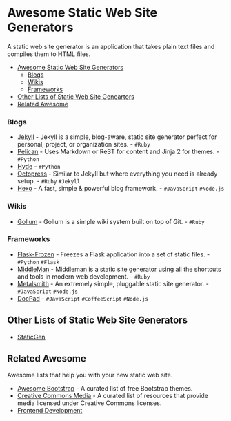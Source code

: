 Awesome Static Web Site Generators
==================================

A static web site generator is an application that takes plain text files and compiles them to HTML files.

- [Awesome Static Web Site Generators](#awesome-static-web-site-generators)
  - [Blogs](#blogs)
  - [Wikis](#wikis)
  - [Frameworks](#frameworks)
- [Other Lists of Static Web Site Geneartors](#other-lists-of-static-web-site-generators)
- [Related Awesome](#related-awesome)

### Blogs

* [Jekyll](https://github.com/jekyll/jekyll) - Jekyll is a simple, blog-aware, static site generator perfect for personal, project, or organization sites.  - `#Ruby`
* [Pelican](https://github.com/getpelican/pelican) - Uses Markdown or ReST for content and Jinja 2 for themes. - `#Python`
* [Hyde](https://github.com/hyde/hyde) - `#Python`
* [Octopress](https://github.com/imathis/octopress) - Similar to Jekyll but where everything you need is already setup. - `#Ruby` `#Jekyll`
* [Hexo](https://github.com/hexojs/hexo) - A fast, simple & powerful blog framework. - `#JavaScript` `#Node.js`

### Wikis

* [Gollum](https://github.com/gollum/gollum) - Gollum is a simple wiki system built on top of Git. - `#Ruby`

### Frameworks

* [Flask-Frozen](https://github.com/SimonSapin/Frozen-Flask) - Freezes a Flask application into a set of static files. - `#Python` `#Flask`
* [MiddleMan](https://github.com/middleman/middleman) - Middleman is a static site generator using all the shortcuts and tools in modern web development. - `#Ruby`
* [Metalsmith](https://github.com/segmentio/metalsmith) - An extremely simple, pluggable static site generator. - `#JavaScript` `#Node.js`
* [DocPad](https://github.com/docpad/docpad) - `#JavaScript` `#CoffeeScript` `#Node.js`

Other Lists of Static Web Site Generators
-----------------------------------------

* [StaticGen](https://www.staticgen.com/)

Related Awesome
---------------

Awesome lists that help you with your new static web site. 

* [Awesome Bootstrap](https://github.com/therebelrobot/awesome-bootstrap) - A curated list of free Bootstrap themes.
* [Creative Commons Media](https://github.com/shime/creative-commons-media) - A curated list of resources that provide media licensed under Creative Commons licenses.
* [Frontend Development](https://github.com/dypsilon/frontend-dev-bookmarks)
